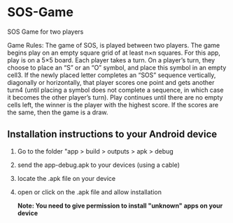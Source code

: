 # SOS-Game
SOS Game for two players

Game Rules:
The game of SOS, is played between two players.
The game begins play on an empty square grid of at least n×n squares. For this app, play is on a 5×5 board.
Each player takes a turn. On a player’s turn, they choose to place an “S” or an “O” symbol, and place this symbol in an empty cell3.
If the newly placed letter completes an “SOS” sequence vertically, diagonally or horizontally, that player scores one point and gets another turn4 (until placing a symbol does not complete a sequence, in which case it becomes the other player’s turn).
Play continues until there are no empty cells left, the winner is the player with the highest score. If the scores are the same, then the game is a draw.

## Installation instructions to your Android device
1. Go to the folder "app > build > outputs > apk > debug
2. send the app-debug.apk to your devices (using a cable)
3. locate the .apk file on your device
4. open or click on the .apk file and allow installation

   **Note: You need to give permission to install "unknown" apps on your device**
